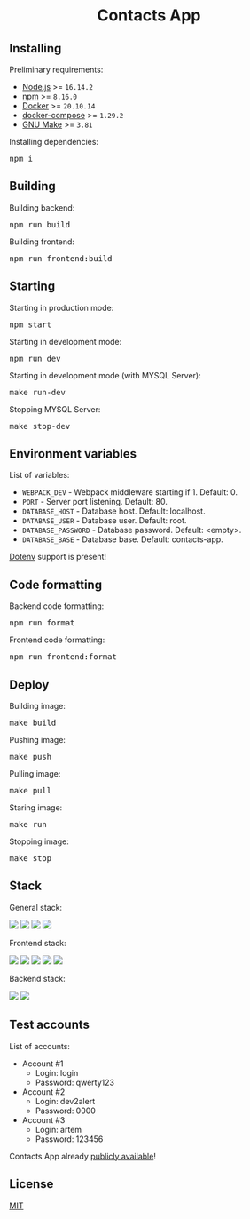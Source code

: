 <h1 align="center">Contacts App</h1>
<h2>Installing</h2>
<p>Preliminary requirements:</p>
<ul>
    <li><a href="https://nodejs.org/">Node.js</a> >= <code>16.14.2</code></li>
    <li><a href="https://www.npmjs.com/">npm</a> >= <code>8.16.0</code></li>
    <li><a href="https://www.docker.com/">Docker</a> >= <code>20.10.14</code></li>
    <li><a href="https://docs.docker.com/compose/">docker-compose</a> >= <code>1.29.2</code></li>
    <li><a href="https://www.gnu.org/software/make/">GNU Make</a> >= <code>3.81</code></li>
</ul>
<p>Installing dependencies:</p>
<pre>npm i</pre>
<h2>Building</h2>
<p>Building backend:</p>
<pre>npm run build</pre>
<p>Building frontend:</p>
<pre>npm run frontend:build</pre>
<h2>Starting</h2>
<p>Starting in production mode:</p>
<pre>npm start</pre>
<p>Starting in development mode:</p>
<pre>npm run dev</pre>
<p>Starting in development mode (with MYSQL Server):</p>
<pre>make run-dev</pre>
<p>Stopping MYSQL Server:</p>
<pre>make stop-dev</pre>
<h2>Environment variables</h2>
<p>List of variables:</p>
<ul>
    <li><code>WEBPACK_DEV</code> - Webpack middleware starting if 1. Default: 0.</li>
    <li><code>PORT</code> - Server port listening. Default: 80.</li>
    <li><code>DATABASE_HOST</code> - Database host. Default: localhost.</li>
    <li><code>DATABASE_USER</code> - Database user. Default: root.</li>
    <li><code>DATABASE_PASSWORD</code> - Database password. Default: &lt;empty&gt;.</li>
    <li><code>DATABASE_BASE</code> - Database base. Default: contacts-app.</li>
</ul>
<p><a href="https://www.npmjs.com/package/dotenv">Dotenv</a> support is present!</p>
<h2>Code formatting</h2>
<p>Backend code formatting:</p>
<pre>npm run format</pre>
<p>Frontend code formatting:</p>
<pre>npm run frontend:format</pre>
<h2>Deploy</h2>
<p>Building image:</p>
<pre>make build</pre>
<p>Pushing image:</p>
<pre>make push</pre>
<p>Pulling image:</p>
<pre>make pull</pre>
<p>Staring image:</p>
<pre>make run</pre>
<p>Stopping image:</p>
<pre>make stop</pre>
<h2>Stack</h2>
<p>General stack:</p>
<p>
    <img src="https://img.shields.io/badge/node.js-6DA55F?style=for-the-badge&logo=node.js&logoColor=white" />
    <img src="https://img.shields.io/badge/typescript-%23007ACC.svg?style=for-the-badge&logo=typescript&logoColor=white" />
    <img src="https://img.shields.io/badge/docker-%230db7ed.svg?style=for-the-badge&logo=docker&logoColor=white" />
    <img src="https://img.shields.io/badge/prettier-%23F7B93E.svg?&style=for-the-badge&logo=prettier&logoColor=black" />
</p>
<p>Frontend stack:</p>
<p>
    <img src="https://img.shields.io/badge/react-%2320232a.svg?style=for-the-badge&logo=react&logoColor=%2361DAFB" />
    <img src="https://img.shields.io/badge/mobx-%23FF9955.svg?&style=for-the-badge&logo=mobx&logoColor=black" />
    <img src="https://img.shields.io/badge/SASS-hotpink.svg?style=for-the-badge&logo=SASS&logoColor=white" />
    <img src="https://img.shields.io/badge/React_Router-CA4245?style=for-the-badge&logo=react-router&logoColor=white" />
    <img src="https://img.shields.io/badge/webpack-%238DD6F9.svg?style=for-the-badge&logo=webpack&logoColor=black" />
</p>
<p>Backend stack:</p>
<p>
    <img src="https://img.shields.io/badge/nestjs-%23E0234E.svg?style=for-the-badge&logo=nestjs&logoColor=white" />
    <img src="https://img.shields.io/badge/express.js-%23404d59.svg?style=for-the-badge&logo=express&logoColor=%2361DAFB" />   
</p>
<h2>Test accounts</h2>
<p>List of accounts:</p>
<ul>
    <li>
        Account #1
        <ul>
            <li>Login: login</li>
            <li>Password: qwerty123</li>
        </ul>    
    </li>
        <li>
        Account #2
        <ul>
            <li>Login: dev2alert</li>
            <li>Password: 0000</li>
        </ul>    
    </li>
        <li>
        Account #3
        <ul>
            <li>Login: artem</li>
            <li>Password: 123456</li>
        </ul>    
    </li>
</ul>
<p>Contacts App already <a href="http://dev2alert.ru.com/">publicly available</a>!</p>
<h2>License</h2>
<p><a href="./LICENSE">MIT</a></p>